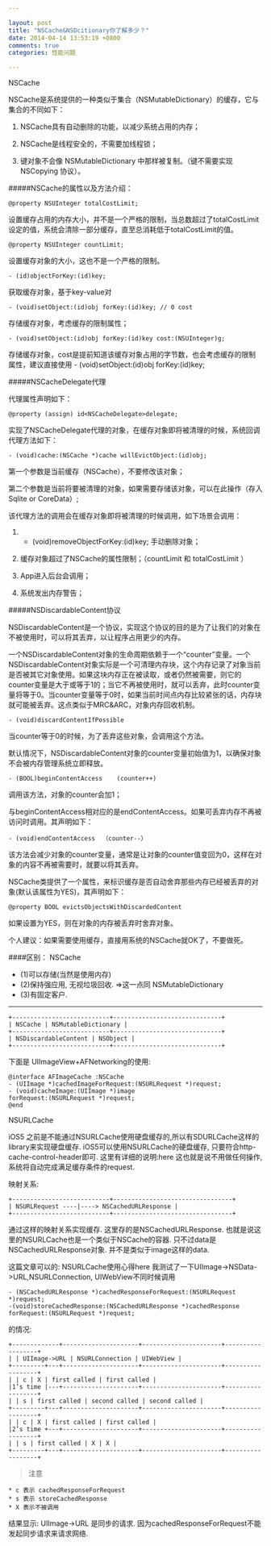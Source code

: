 ```yaml
---

layout: post
title: "NSCache&NSDcitionary你了解多少？"
date: 2014-04-14 13:53:19 +0800
comments: true
categories: 性能问题 

--- 
```


NSCache


NSCache是系统提供的一种类似于集合（NSMutableDictionary）的缓存，它与集合的不同如下：

1. NSCache具有自动删除的功能，以减少系统占用的内存；

2. NSCache是线程安全的，不需要加线程锁；

3. 键对象不会像 NSMutableDictionary 中那样被复制。（键不需要实现 NSCopying 协议）。



<!--more-->




#####NSCache的属性以及方法介绍：


	@property NSUInteger totalCostLimit;

设置缓存占用的内存大小，并不是一个严格的限制，当总数超过了totalCostLimit设定的值，系统会清除一部分缓存，直至总消耗低于totalCostLimit的值。

	@property NSUInteger countLimit;

设置缓存对象的大小，这也不是一个严格的限制。

	- (id)objectForKey:(id)key;

获取缓存对象，基于key-value对

	- (void)setObject:(id)obj forKey:(id)key; // 0 cost

存储缓存对象，考虑缓存的限制属性；

	- (void)setObject:(id)obj forKey:(id)key cost:(NSUInteger)g;

存储缓存对象，cost是提前知道该缓存对象占用的字节数，也会考虑缓存的限制属性，建议直接使用  - (void)setObject:(id)obj forKey:(id)key;

#####NSCacheDelegate代理


代理属性声明如下：

	@property (assign) id<NSCacheDelegate>delegate;

实现了NSCacheDelegate代理的对象，在缓存对象即将被清理的时候，系统回调代理方法如下：

	- (void)cache:(NSCache *)cache willEvictObject:(id)obj;

第一个参数是当前缓存（NSCache），不要修改该对象；

第二个参数是当前将要被清理的对象，如果需要存储该对象，可以在此操作（存入Sqlite or CoreData）;

该代理方法的调用会在缓存对象即将被清理的时候调用，如下场景会调用：

1. - (void)removeObjectForKey:(id)key; 手动删除对象；

2. 缓存对象超过了NSCache的属性限制；（countLimit 和 totalCostLimit ）

3. App进入后台会调用；

4. 系统发出内存警告；


#####NSDiscardableContent协议


NSDiscardableContent是一个协议，实现这个协议的目的是为了让我们的对象在不被使用时，可以将其丢弃，以让程序占用更少的内存。

一个NSDiscardableContent对象的生命周期依赖于一个“counter”变量。一个NSDiscardableContent对象实际是一个可清理内存块，这个内存记录了对象当前是否被其它对象使用。如果这块内存正在被读取，或者仍然被需要，则它的counter变量是大于或等于1的；当它不再被使用时，就可以丢弃，此时counter变量将等于0。当counter变量等于0时，如果当前时间点内存比较紧张的话，内存块就可能被丢弃。这点类似于MRC&ARC，对象内存回收机制。

	- (void)discardContentIfPossible

当counter等于0的时候，为了丢弃这些对象，会调用这个方法。

默认情况下，NSDiscardableContent对象的counter变量初始值为1，以确保对象不会被内存管理系统立即释放。

	- (BOOL)beginContentAccess    (counter++)

调用该方法，对象的counter会加1；

与beginContentAccess相对应的是endContentAccess。如果可丢弃内存不再被访问时调用。其声明如下：

	- (void)endContentAccess  （counter--）

该方法会减少对象的counter变量，通常是让对象的counter值变回为0，这样在对象的内容不再被需要时，就要以将其丢弃。

NSCache类提供了一个属性，来标识缓存是否自动舍弃那些内存已经被丢弃的对象(默认该属性为YES)，其声明如下：

	@property BOOL evictsObjectsWithDiscardedContent

如果设置为YES，则在对象的内存被丢弃时舍弃对象。

个人建议：如果需要使用缓存，直接用系统的NSCache就OK了，不要做死。


####区别：
NSCache
 
* (1)可以存储(当然是使用内存)
* (2)保持强应用, 无视垃圾回收. =>这一点同 NSMutableDictionary
* (3)有固定客户.
***
	+---------------------------+------------------------------+
	| NSCache | NSMutableDictionary |
	+---------------------------+------------------------------+
	| NSDiscardableContent | NSObject |
	+---------------------------+------------------------------+

下面是 UIImageView+AFNetworking的使用:

	@interface AFImageCache :NSCache
	- (UIImage *)cachedImageForRequest:(NSURLRequest *)request;
	- (void)cacheImage:(UIImage *)image
	forRequest:(NSURLRequest *)request;
	@end

NSURLCache 

iOS5 之前是不能通过NSURLCache使用硬盘缓存的,所以有SDURLCache这样的library来实现硬盘缓存. iOS5可以使用NSURLCache的硬盘缓存, 只要符合http-cache-control-header即可.
这里有详细的说明:here 
这也就是说不用做任何操作, 系统将自动完成满足缓存条件的request.

映射关系:

	+---------------------------+---------------------------------+
	| NSURLRequest ----|----> NSCachedURLResponse |
	+---------------------------+---------------------------------+

通过这样的映射关系实现缓存. 这里存的是NSCachedURLResponse. 也就是说这里的NSURLCache也是一个类似于NSCache的容器.
只不过data是NSCachedURLResponse对象. 并不是类似于image这样的data.

这篇文章可以的: NSURLCache使用心得here
我测试了一下UIImage->NSData->URL,NSURLConnection, UIWebView不同时候调用 

	- (NSCachedURLResponse *)cachedResponseForRequest:(NSURLRequest *)request;
	-(void)storeCachedResponse:(NSCachedURLResponse *)cachedResponse forRequest:(NSURLRequest *)request;
的情况:

	+-------------+---------------------+----------------------+------------------+
	| | UIImage->URL | NSURLConnection | UIWebView |
	+---------+---+---------------------+----------------------+------------------+
	| | c | X | first called | first called | 
	|1’s time |---+---------------------+----------------------+------------------+
	| | s | first called | second called | second called | 
	+---------+---+---------------------+----------------------+------------------+
	| | c | X | first called | first called | 
	|2’s time +---+---------------------+----------------------+------------------+
	| | s | first called | X | X | 
	+---------+---+---------------------+----------------------+------------------+


> 注意

	* c 表示 cachedResponseForRequest
	* s 表示 storeCachedResponse
	* X 表示不被调用
	
	
结果显示: UIImage->URL 是同步的请求. 因为cachedResponseForRequest不能发起同步请求来请求网络.